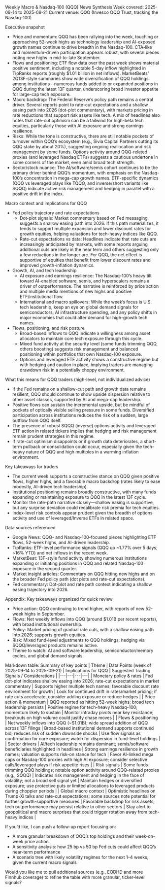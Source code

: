 Weekly Macro & Nasdaq-100 (QQQ) News Synthesis
Week covered: 2025-09-14 to 2025-09-21
Current venue: QQQ (Invesco QQQ Trust, tracking the Nasdaq-100)

Executive snapshot
- Price and momentum: QQQ has been rallying into the week, touching or approaching 52-week highs as technology leadership and AI-exposed growth names continue to drive breadth in the Nasdaq-100. CTA-like and momentum-driven participation appears robust, with several pieces noting new highs in mid-to-late September.
- Flows and positioning: ETF flow data over the past week shows material positive sentiment, including a notable 5-day inflow highlighted in TipRanks reports (roughly $1.01 billion in net inflows). MarketBeats’ 2Q13F-style summaries show wide diversification of QQQ holdings among institutions—numerous funds added to or expanded positions in QQQ during the latest 13F quarter, underscoring broad investor appetite for large-cap tech exposure.
- Macro backdrop: The Federal Reserve’s policy path remains a central driver. Several reports point to rate-cut expectations and a shallow easing path into 2026 (dot-plot commentary), with markets pricing in rate reductions that support risk assets like tech. A mix of headlines also notes that rate-cut optimism can be a tailwind for high-beta tech equities, particularly those with AI exposure and strong earnings resilience.
- Risks: While the tone is constructive, there are still notable pockets of turnover within QQQ’s ecosystem (e.g., Sivia Capital Partners cutting its QQQ stake by about 20%), suggesting ongoing reallocation and risk management by some funds. Options activity around QQQ-related proxies (and leveraged Nasdaq ETFs) suggests a cautious undertone in some corners of the market, even amid broad tech strength.
- Sector/stock nuance: The AI/software/semis cohort continues to be the primary driver behind QQQ’s momentum, with emphasis on the Nasdaq-100’s concentration in mega-cap growth names. ETF-specific dynamics (QQQ vs leveraged plays like TQQQ, and inverse/short variants like SQQQ) indicate active risk management and hedging in parallel with a positive drift in the index.

Macro context and implications for QQQ
- Fed policy trajectory and rate expectations
  - Dot-plot signals: Market commentary based on Fed messaging suggests a shallow easing path into 2026. If this path materializes, it tends to support multiple expansion and lower discount rates for growth equities, helping valuations for tech-heavy indices like QQQ.
  - Rate-cut expectations vs data: Headlines indicate that rate cuts are increasingly anticipated by markets, with some reports arguing additional cuts are likely in the near term and others suggesting only a few reductions in the longer arc. For QQQ, the net effect is supportive of equities that benefit from lower discount rates and improved growth-inflation dynamics.
- Growth, AI, and tech leadership
  - AI exposure and earnings resilience: The Nasdaq-100’s heavy tilt toward AI-enabled software, semis, and hyperscalers remains a driver of outperformance. The narrative is reinforced by price action and multiple media mentions of new highs and positive ETF/institutional flow.
  - International and macro spillovers: While the week’s focus is U.S. tech leadership, keep an eye on global demand signals for semiconductors, AI infrastructure spending, and any policy shifts in major economies that could alter demand for high-growth tech names.
- Flows, positioning, and risk posture
  - Broad-based inflows to QQQ indicate a willingness among asset allocators to maintain core tech exposure through this cycle.
  - Mixed fund activity at the security level (some funds trimming QQQ, others boosting) suggests risk management and balanced positioning within portfolios that own Nasdaq-100 exposure.
  - Options and leveraged ETF activity shows a constructive regime but with hedging and caution in place, implying traders are managing drawdown risk in a potentially choppy environment.

What this means for QQQ traders (high-level, not individualized advice)
- If the Fed remains on a shallow-cut path and growth data remains resilient, QQQ should continue to show upside dispersion relative to other asset classes, supported by AI and mega-cap leadership.
- Positive flows can sustain the incremental upside, but be mindful of pockets of optically visible selling pressure in some funds. Diversified participation across institutions reduces the risk of a sudden, large outflow from QQQ itself.
- The presence of robust SQQQ (inverse) options activity and leveraged ETF action in related tickers implies that hedging and risk management remain prudent strategies in this regime.
- If rate-cut optimism disappoints or if growth data deteriorates, a short-term pullback or consolidation could occur, especially given the tech-heavy nature of QQQ and high multiples in a warming inflation environment.

Key takeaways for traders
- The current week supports a constructive stance on QQQ given positive flows, higher highs, and a favorable macro backdrop (rates likely to ease modestly, AI-driven tech leadership).
- Institutional positioning remains broadly constructive, with many funds expanding or maintaining exposure to QQQ in the latest 13F cycle.
- Monitor the rate-path narrative closely—shallow easing is supportive, but any surprise deviation could recalibrate risk premia for tech equities.
- Index-level risk controls appear prudent given the breadth of options activity and use of leveraged/Inverse ETFs in related space.

Data sources referenced
- Google News: QQQ- and Nasdaq-100-focused pieces highlighting ETF flows, 52-week highs, and AI-driven leadership.
- TipRanks: ETF-level performance signals (QQQ up ~1.77% over 5 days; ~16% YTD) and net inflows in the recent week.
- MarketBeat: 13F-style fund activity showing numerous institutions expanding or initiating positions in QQQ and related Nasdaq-100 exposure in the second quarter.
- Market insight articles: Commentary on QQQ hitting new highs and on the broader Fed policy path (dot plots and rate-cut expectations).
- Fed commentary: Dot-plot and rate path context indicating a shallow easing trajectory into 2026.

Appendix: Key takeaways organized for quick review
- Price action: QQQ continuing to trend higher, with reports of new 52-week highs in September.
- Flows: Net weekly inflows into QQQ (around $1.01B per recent reports), with broad institutional ownership.
- Policy: Market pricing of gradual rate cuts, with a shallow easing path into 2026; supports growth equities.
- Risk: Mixed fund-level adjustments to QQQ holdings; hedging via SQQQ/leveraged products remains active.
- Theme to watch: AI and software leadership, semiconductor/memory cycles, and global demand signals.

Markdown table: Summary of key points
| Theme | Data Points (week of 2025-09-14 to 2025-09-21) | Implications for QQQ | Suggested Trading Signals / Considerations |
|---|---|---|---|
| Monetary policy & rates | Fed dot-plot indicates shallow easing into 2026; rate-cut expectations in market commentary | Supports higher multiple tech names; favorable discount rate environment for growth | Look for continued drift in rates/market pricing; if rate cuts accelerate, consider adding exposure or reduce hedges |
| Price action & momentum | QQQ reported as hitting 52-week highs; broad tech leadership persists | Positive regime for tech-heavy Nasdaq-100; momentum likely to sustain | Monitor intraday pivots near key resistance; breakouts on high volume could justify chase moves |
| Flows & positioning | Net weekly inflows into QQQ (~$1.01B); wide spread addition of QQQ across 13F filings | Broad-based institutional demand supports continued bid; reduces risk of sudden downside shocks | Use flow signals as confirmation for core exposure; watch for dispersion in fund-level holdings |
| Sector drivers | AI/tech leadership remains dominant; semis/software beneficiaries highlighted in headlines | Strong earnings resilience in growth names; valuation supports risk-on stance for tech | Favor AI-linked mega caps or Nasdaq-100 proxies with high AI exposure; consider selective calls/leveraged plays if risk appetite rises |
| Risk signals | Some funds trimming QQQ holdings; notable option activity around QQQ-related proxies (e.g., SQQQ) | Indicates risk management and hedging in the face of volatility; not a broad sell signal yet | Maintain hedges or diversified exposure; use protective puts or limited allocations to leveraged products during choppier periods |
| Global macro context | Optimistic headlines on Trump-Xi talks and rate-cut expectations; some sources note potential for further growth-supportive measures | Favorable backdrop for risk assets; tech outperformance may persist relative to other sectors | Stay alert to geopolitical and macro surprises that could trigger rotation away from tech-heavy indices |

If you’d like, I can push a follow-up report focusing on:
- A more granular breakdown of QQQ’s top holdings and their week-on-week price action
- A sensitivity analysis: how 25 bp vs 50 bp Fed cuts could affect QQQ’s near-term performance
- A scenario tree with likely volatility regimes for the next 1–4 weeks, given the current macro signals

Would you like me to pull additional sources (e.g., EODHD and more Finnhub coverage) to refine the table with more granular, ticker-level signals?